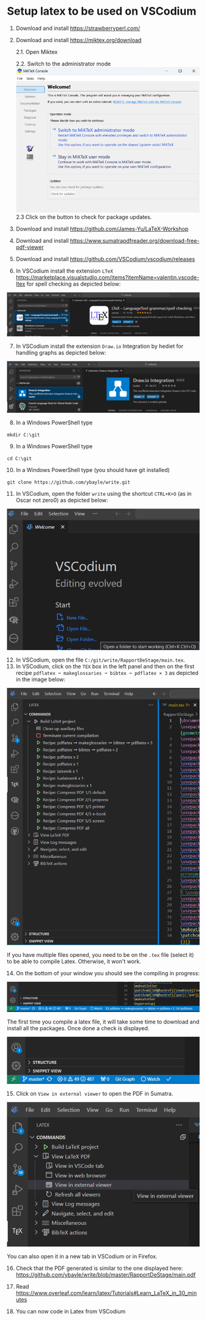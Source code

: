 # Setup latex to be used on VSCodium

1. Download and install https://strawberryperl.com/
2. Download and install https://miktex.org/download

    2.1. Open Miktex

    2.2. Switch to the administrator mode
    ![Alt text](img/install/miktex.png)
    2.3 Click on the button to check for package updates.
3. Download and install https://github.com/James-Yu/LaTeX-Workshop
4. Download and install https://www.sumatrapdfreader.org/download-free-pdf-viewer
5. Download and install https://github.com/VSCodium/vscodium/releases
6. In VSCodium install the extension `LTeX` https://marketplace.visualstudio.com/items?itemName=valentjn.vscode-ltex for spell checking as depicted below:

![Alt text](img/install/image1.png)

7. In VSCodium install the extension `Draw.io` Integration by hediet for handling graphs as depicted below:

![Alt text](img/install/image2.png)

8. In a Windows PowerShell type

`mkdir C:\git`

9. In a Windows PowerShell type

`cd C:\git`

10. In a Windows PowerShell type (you should have git installed)

`git clone https://github.com/ybayle/write.git`

11. In VSCodium, open the folder `write` using the shortcut `CTRL+K+O` (as in Oscar not zero0) as depicted below:

![Alt text](img/install/image3.png)

12. In VSCodium, open the file `C:/git/write/RapportDeStage/main.tex`.
13. In VSCodium, click on the `TEX` box in the left panel and then on the first recipe `pdflatex ➞ makeglossaries ➞ bibtex ➞ pdflatex × 3` as depicted in the image below:

![Alt text](img/install/image4.png)

If you have multiple files opened, you need to be on the `.tex` file (select it) to be able to compile Latex. Otherwise, it won't work.

14. On the bottom of your window you should see the compiling in progress:

![Alt text](img/install/image5.png)

The first time you compile a latex file, it will take some time to download and install all the packages.
Once done a check is displayed.

![Alt text](img/install/image6.png)

15. Click on `View in external viewer` to open the PDF in Sumatra.

![Alt text](img/install/image7.png)

You can also open it in a new tab in VSCodium or in Firefox.

16. Check that the PDF generated is similar to the one displayed here: https://github.com/ybayle/write/blob/master/RapportDeStage/main.pdf

17. Read https://www.overleaf.com/learn/latex/Tutorials#Learn_LaTeX_in_30_minutes

18. You can now code in Latex from VSCodium
